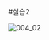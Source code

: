 
#실습2

![004_02](https://github.com/ccihxn/2023-2-mobileProgramming/assets/35947666/aa5c78ae-3d18-420d-a69c-5ce19c89709b)
